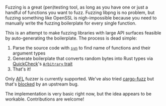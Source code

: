 Fuzzing is a great (pen)testing tool, as long as you have one or just a handful of functions you want to fuzz. Fuzzing libpng is no problem, but fuzzing something like OpenSSL is nigh-impossible because you need to manually write the fuzzing boilerplate for every single function.

This is an attempt to make fuzzing libraries with large API surfaces feasible by auto-generating the boilerplate. The process is dead simple:

1. Parse the source code with [`syn`](https://github.com/dtolnay/syn) to find name of functions and their argument types
2. Generate boilerplate that converts random bytes into Rust types via [QuickCheck](https://github.com/BurntSushi/quickcheck)'s [`Arbitrary` trait](https://docs.rs/quickcheck/0.8.5/quickcheck/trait.Arbitrary.html)
3. That's it!

Only [AFL](https://github.com/rust-fuzz/afl.rs) fuzzer is currently supported. We've also tried [cargo-fuzz](https://github.com/rust-fuzz/cargo-fuzz) but that's [blocked](https://github.com/Eh2406/auto-fuzz-test/issues/9) by an upstream bug.

The implementation is very basic right now, but the idea appears to be workable. Contributions are welcome!
